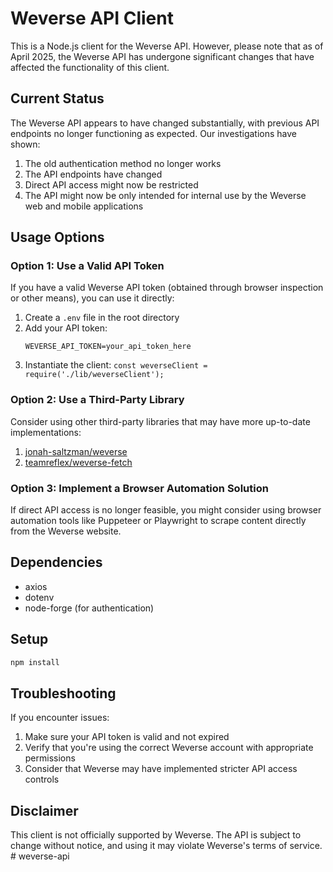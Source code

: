 # Weverse API Client

This is a Node.js client for the Weverse API. However, please note that as of April 2025, the Weverse API has undergone significant changes that have affected the functionality of this client.

## Current Status

The Weverse API appears to have changed substantially, with previous API endpoints no longer functioning as expected. Our investigations have shown:

1. The old authentication method no longer works
2. The API endpoints have changed
3. Direct API access might now be restricted
4. The API might now be only intended for internal use by the Weverse web and mobile applications

## Usage Options

### Option 1: Use a Valid API Token

If you have a valid Weverse API token (obtained through browser inspection or other means), you can use it directly:

1. Create a `.env` file in the root directory
2. Add your API token:
   ```
   WEVERSE_API_TOKEN=your_api_token_here
   ```
3. Instantiate the client: `const weverseClient = require('./lib/weverseClient');`

### Option 2: Use a Third-Party Library

Consider using other third-party libraries that may have more up-to-date implementations:

1. [jonah-saltzman/weverse](https://github.com/jonah-saltzman/weverse)
2. [teamreflex/weverse-fetch](https://github.com/teamreflex/weverse-fetch)

### Option 3: Implement a Browser Automation Solution

If direct API access is no longer feasible, you might consider using browser automation tools like Puppeteer or Playwright to scrape content directly from the Weverse website.

## Dependencies

- axios
- dotenv
- node-forge (for authentication)

## Setup

```bash
npm install
```

## Troubleshooting

If you encounter issues:

1. Make sure your API token is valid and not expired
2. Verify that you're using the correct Weverse account with appropriate permissions
3. Consider that Weverse may have implemented stricter API access controls

## Disclaimer

This client is not officially supported by Weverse. The API is subject to change without notice, and using it may violate Weverse's terms of service. #   w e v e r s e - a p i  
 